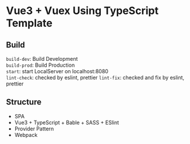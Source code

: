 # Vue3 + Vuex Using TypeScript Template

## Build

`build-dev`: Build Development  
`build-prod`: Build Production  
`start`: start LocalServer on localhost:8080  
`lint-check`: checked by eslint, prettier
`lint-fix`: checked and fix by eslint, prettier

## Structure
- SPA
- Vue3 + TypeScript + Bable + SASS + ESlint
- Provider Pattern
- Webpack

